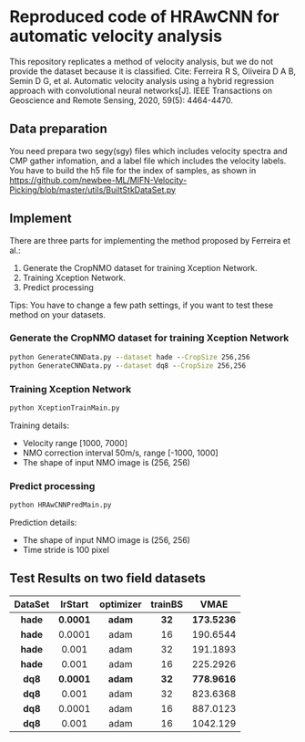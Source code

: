 # Reproduced code of HRAwCNN for automatic velocity analysis
This repository replicates a method of velocity analysis, but we do not provide the dataset because it is classified.
Cite: Ferreira R S, Oliveira D A B, Semin D G, et al. Automatic velocity analysis using a hybrid regression approach with convolutional neural networks[J]. IEEE Transactions on Geoscience and Remote Sensing, 2020, 59(5): 4464-4470.

## Data preparation
You need prepara two segy(sgy) files which includes velocity spectra and CMP gather infomation, and a label file which includes the velocity labels. You have to build the h5 file for the index of samples, as shown in https://github.com/newbee-ML/MIFN-Velocity-Picking/blob/master/utils/BuiltStkDataSet.py

## Implement
There are three parts for implementing the method proposed by Ferreira et al.: 
1) Generate the CropNMO dataset for training Xception Network. 
2) Training Xception Network. 
3) Predict processing

Tips:
You have to change a few path settings, if you want to test these method on your datasets.

### Generate the CropNMO dataset for training Xception Network
```cmd
python GenerateCNNData.py --dataset hade --CropSize 256,256
python GenerateCNNData.py --dataset dq8 --CropSize 256,256
```

### Training Xception Network
```cmd
python XceptionTrainMain.py
```
Training details:
- Velocity range [1000, 7000]
- NMO correction interval 50m/s, range [-1000, 1000]
- The shape of input NMO image is (256, 256)


### Predict processing

```cmd
python HRAwCNNPredMain.py
```
Prediction details:
- The shape of input NMO image is (256, 256)
- Time stride is 100 pixel


## Test Results on two field datasets


| **DataSet** 	| **lrStart** 	| **optimizer** 	| **trainBS** 	|   **VMAE**   	|
|:-----------:	|:-----------:	|:-------------:	|:-----------:	|:------------:	|
|   **hade**  	|  **0.0001** 	|    **adam**   	|    **32**   	| **173.5236** 	|
|   **hade**  	|    0.0001   	|      adam     	|      16     	|   190.6544   	|
|   **hade**  	|    0.001    	|      adam     	|      32     	|   191.1893   	|
|   **hade**  	|    0.001    	|      adam     	|      16     	|   225.2926   	|
|   **dq8**   	|  **0.0001** 	|    **adam**   	|    **32**   	| **778.9616** 	|
|   **dq8**   	|    0.001    	|      adam     	|      32     	|   823.6368   	|
|   **dq8**   	|    0.0001   	|      adam     	|      16     	|   887.0123   	|
|   **dq8**   	|    0.001    	|      adam     	|      16     	|   1042.129   	|